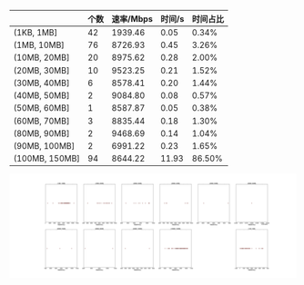 |   |个数|速率/Mbps|时间/s|时间占比|
|---|---|---|---|---|
|(1KB, 1MB]|42|1939.46|0.05|0.34%|
|(1MB, 10MB]|76|8726.93|0.45|3.26%|
|(10MB, 20MB]|20|8975.62|0.28|2.00%|
|(20MB, 30MB]|10|9523.25|0.21|1.52%|
|(30MB, 40MB]|6|8578.41|0.20|1.44%|
|(40MB, 50MB]|2|9084.80|0.08|0.57%|
|(50MB, 60MB]|1|8587.87|0.05|0.38%|
|(60MB, 70MB]|3|8835.44|0.18|1.30%|
|(80MB, 90MB]|2|9468.69|0.14|1.04%|
|(90MB, 100MB]|2|6991.22|0.23|1.65%|
|(100MB, 150MB]|94|8644.22|11.93|86.50%|

![](./速率分布.jpg)
